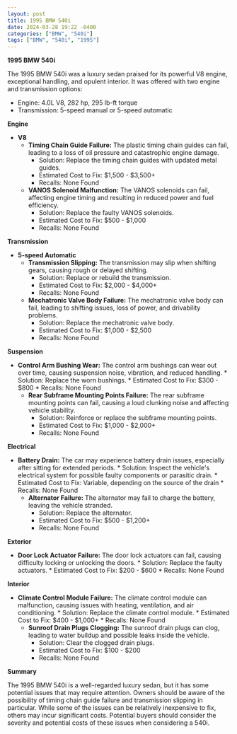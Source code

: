 ```yaml
---
layout: post
title: 1995 BMW 540i
date: 2024-03-28 19:22 -0400
categories: ["BMW", "540i"]
tags: ["BMW", "540i", "1995"]
---
```

**1995 BMW 540i**

The 1995 BMW 540i was a luxury sedan praised for its powerful V8 engine, exceptional handling, and opulent interior. It was offered with two engine and transmission options:

* Engine: 4.0L V8, 282 hp, 295 lb-ft torque
* Transmission: 5-speed manual or 5-speed automatic

**Engine**

* **V8**
    * **Timing Chain Guide Failure:** The plastic timing chain guides can fail, leading to a loss of oil pressure and catastrophic engine damage.
      * Solution: Replace the timing chain guides with updated metal guides.
      * Estimated Cost to Fix: $1,500 - $3,500+
      * Recalls: None Found
    * **VANOS Solenoid Malfunction:** The VANOS solenoids can fail, affecting engine timing and resulting in reduced power and fuel efficiency.
      * Solution: Replace the faulty VANOS solenoids.
      * Estimated Cost to Fix: $500 - $1,000
      * Recalls: None Found

**Transmission**

* **5-speed Automatic**
    * **Transmission Slipping:** The transmission may slip when shifting gears, causing rough or delayed shifting.
      * Solution: Replace or rebuild the transmission.
      * Estimated Cost to Fix: $2,000 - $4,000+
      * Recalls: None Found
    * **Mechatronic Valve Body Failure:** The mechatronic valve body can fail, leading to shifting issues, loss of power, and drivability problems.
      * Solution: Replace the mechatronic valve body.
      * Estimated Cost to Fix: $1,000 - $2,500
      * Recalls: None Found

**Suspension**

* **Control Arm Bushing Wear:** The control arm bushings can wear out over time, causing suspension noise, vibration, and reduced handling.
      * Solution: Replace the worn bushings.
      * Estimated Cost to Fix: $300 - $800
      * Recalls: None Found
    * **Rear Subframe Mounting Points Failure:** The rear subframe mounting points can fail, causing a loud clunking noise and affecting vehicle stability.
      * Solution: Reinforce or replace the subframe mounting points.
      * Estimated Cost to Fix: $1,000 - $2,000+
      * Recalls: None Found

**Electrical**

* **Battery Drain:** The car may experience battery drain issues, especially after sitting for extended periods.
      * Solution: Inspect the vehicle's electrical system for possible faulty components or parasitic drain.
      * Estimated Cost to Fix: Variable, depending on the source of the drain
      * Recalls: None Found
    * **Alternator Failure:** The alternator may fail to charge the battery, leaving the vehicle stranded.
      * Solution: Replace the alternator.
      * Estimated Cost to Fix: $500 - $1,200+
      * Recalls: None Found

**Exterior**

* **Door Lock Actuator Failure:** The door lock actuators can fail, causing difficulty locking or unlocking the doors.
      * Solution: Replace the faulty actuators.
      * Estimated Cost to Fix: $200 - $600
      * Recalls: None Found

**Interior**

* **Climate Control Module Failure:** The climate control module can malfunction, causing issues with heating, ventilation, and air conditioning.
      * Solution: Replace the climate control module.
      * Estimated Cost to Fix: $400 - $1,000+
      * Recalls: None Found
    * **Sunroof Drain Plugs Clogging:** The sunroof drain plugs can clog, leading to water buildup and possible leaks inside the vehicle.
      * Solution: Clear the clogged drain plugs.
      * Estimated Cost to Fix: $100 - $200
      * Recalls: None Found

**Summary**

The 1995 BMW 540i is a well-regarded luxury sedan, but it has some potential issues that may require attention. Owners should be aware of the possibility of timing chain guide failure and transmission slipping in particular. While some of the issues can be relatively inexpensive to fix, others may incur significant costs. Potential buyers should consider the severity and potential costs of these issues when considering a 540i.
